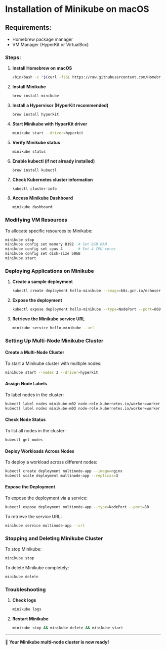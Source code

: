 # Installation of Minikube on macOS

## Requirements:

- Homebrew package manager
- VM Manager (HyperKit or VirtualBox)

### Steps:

1. **Install Homebrew on macOS**

   ```bash
   /bin/bash -c "$(curl -fsSL https://raw.githubusercontent.com/Homebrew/install/HEAD/install.sh)"
   ```

2. **Install Minikube**

   ```bash
   brew install minikube
   ```

3. **Install a Hypervisor (HyperKit recommended)**

   ```bash
   brew install hyperkit
   ```

4. **Start Minikube with HyperKit driver**

   ```bash
   minikube start --driver=hyperkit
   ```

5. **Verify Minikube status**
   ```bash
   minikube status
   ```

6. **Enable kubectl (if not already installed)**
   ```bash
   brew install kubectl
   ```

7. **Check Kubernetes cluster information**
   ```bash
   kubectl cluster-info
   ```

8. **Access Minikube Dashboard**
   ```bash
   minikube dashboard
   ```

### Modifying VM Resources

To allocate specific resources to Minikube:
```bash
minikube stop
minikube config set memory 8192  # Set 8GB RAM
minikube config set cpus 4       # Set 4 CPU cores
minikube config set disk-size 50GB
minikube start
```

### Deploying Applications on Minikube

1. **Create a sample deployment**
   ```bash
   kubectl create deployment hello-minikube --image=k8s.gcr.io/echoserver:1.4
   ```

2. **Expose the deployment**
   ```bash
   kubectl expose deployment hello-minikube --type=NodePort --port=8080
   ```

3. **Retrieve the Minikube service URL**
   ```bash
   minikube service hello-minikube --url
   ```

### Setting Up Multi-Node Minikube Cluster

#### Create a Multi-Node Cluster

To start a Minikube cluster with multiple nodes:
```bash
minikube start --nodes 3 --driver=hyperkit
```

#### Assign Node Labels

To label nodes in the cluster:
```bash
kubectl label nodes minikube-m02 node-role.kubernetes.io/worker=worker
kubectl label nodes minikube-m03 node-role.kubernetes.io/worker=worker
```

#### Check Node Status

To list all nodes in the cluster:
```bash
kubectl get nodes
```

#### Deploy Workloads Across Nodes

To deploy a workload across different nodes:
```bash
kubectl create deployment multinode-app --image=nginx
kubectl scale deployment multinode-app --replicas=3
```

#### Expose the Deployment

To expose the deployment via a service:
```bash
kubectl expose deployment multinode-app --type=NodePort --port=80
```

To retrieve the service URL:
```bash
minikube service multinode-app --url
```

### Stopping and Deleting Minikube Cluster

To stop Minikube:
```bash
minikube stop
```

To delete Minikube completely:
```bash
minikube delete
```

### Troubleshooting

1. **Check logs**
   ```bash
   minikube logs
   ```

2. **Restart Minikube**
   ```bash
   minikube stop && minikube delete && minikube start
   ```

---
🎯 **Your Minikube multi-node cluster is now ready!**
